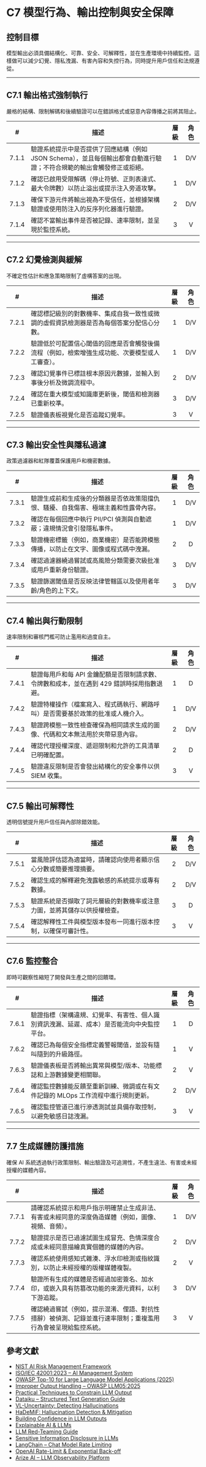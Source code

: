 # C7 模型行為、輸出控制與安全保障

## 控制目標

模型輸出必須具備結構化、可靠、安全、可解釋性，並在生產環境中持續監控。這樣做可以減少幻覺、隱私洩漏、有害內容和失控行為，同時提升用戶信任和法規遵從。

---

## C7.1 輸出格式強制執行

嚴格的結構、限制解碼和後續驗證可以在錯誤格式或惡意內容傳播之前將其阻止。

|   #   | 描述                                                                | 層級  | 角色  |
| :---: | ----------------------------------------------------------------- | :-: | :-: |
| 7.1.1 | 驗證系統提示中是否提供了回應結構（例如 JSON Schema），並且每個輸出都會自動進行驗證；不符合規範的輸出會觸發修正或拒絕。 |  1  | D/V |
| 7.1.2 | 確認已啟用受限解碼（停止符號、正則表達式、最大令牌數）以防止溢出或提示注入旁道攻擊。                        |  1  | D/V |
| 7.1.3 | 確保下游元件將輸出視為不受信任，並根據架構驗證或使用防注入的反序列化器進行驗證。                          |  2  | D/V |
| 7.1.4 | 確認不當輸出事件是否被記錄、速率限制，並呈現於監控系統。                                      |  3  |  V  |

---

## C7.2 幻覺檢測與緩解

不確定性估計和應急策略限制了虛構答案的出現。

|   #   | 描述                                              | 層級  | 角色  |
| :---: | ----------------------------------------------- | :-: | :-: |
| 7.2.1 | 確認標記級別的對數機率、集成自我一致性或微調的虛假資訊檢測器是否為每個答案分配信心分數。    |  1  | D/V |
| 7.2.2 | 驗證低於可配置信心閾值的回應是否會觸發後備流程（例如，檢索增強生成功能、次要模型或人工審查）。 |  1  | D/V |
| 7.2.3 | 確認幻覺事件已標註根本原因元數據，並輸入到事後分析及微調流程中。                |  2  | D/V |
| 7.2.4 | 確認在重大模型或知識庫更新後，閾值和檢測器已重新校準。                     |  3  | D/V |
| 7.2.5 | 驗證儀表板視覺化是否追蹤幻覺率。                                |  3  |  V  |

---

## C7.3 輸出安全性與隱私過濾

政策過濾器和紅隊覆蓋保護用戶和機密數據。

|   #   | 描述                                         | 層級  | 角色  |
| :---: | ------------------------------------------ | :-: | :-: |
| 7.3.1 | 驗證生成前和生成後的分類器是否依政策阻擋仇恨、騷擾、自我傷害、極端主義和性露骨內容。 |  1  | D/V |
| 7.3.2 | 確認在每個回應中執行 PII/PCI 偵測與自動遮蔽；違規情況會引發隱私事件。    |  1  | D/V |
| 7.3.3 | 驗證機密標籤（例如，商業機密）是否能跨模態傳播，以防止在文字、圖像或程式碼中洩漏。  |  2  |  D  |
| 7.3.4 | 確認過濾器繞過嘗試或高風險分類需要次級批准或用戶重新身份驗證。            |  3  | D/V |
| 7.3.5 | 驗證篩選閾值是否反映法律管轄區以及使用者年齡/角色的上下文。             |  3  | D/V |

---

## C7.4 輸出與行動限制

速率限制和審核門檻可防止濫用和過度自主。

|   #   | 描述                                                 | 層級  | 角色  |
| :---: | -------------------------------------------------- | :-: | :-: |
| 7.4.1 | 驗證每用戶和每 API 金鑰配額是否限制請求數、令牌數和成本，並在遇到 429 錯誤時採用指數退避。 |  1  |  D  |
| 7.4.2 | 驗證特權操作（檔案寫入、程式碼執行、網路呼叫）是否需要基於政策的批准或人機介入。           |  1  | D/V |
| 7.4.3 | 驗證跨模態一致性檢查確保為相同請求生成的圖像、代碼和文本無法用於夾帶惡意內容。            |  2  | D/V |
| 7.4.4 | 確認代理授權深度、遞迴限制和允許的工具清單已明確配置。                        |  2  |  D  |
| 7.4.5 | 驗證違反限制是否會發出結構化的安全事件以供 SIEM 收集。                     |  3  |  V  |

---

## C7.5 輸出可解釋性

透明信號提升用戶信任與內部除錯效能。

|   #   | 描述                                   | 層級  | 角色  |
| :---: | ------------------------------------ | :-: | :-: |
| 7.5.1 | 當風險評估認為適當時，請確認向使用者顯示信心分數或簡要推理摘要。     |  2  | D/V |
| 7.5.2 | 確認生成的解釋避免洩露敏感的系統提示或專有數據。             |  2  | D/V |
| 7.5.3 | 驗證系統是否擷取了詞元層級的對數機率或注意力圖，並將其儲存以供授權檢查。 |  3  |  D  |
| 7.5.4 | 確認解釋性工件與模型版本發布一同進行版本控制，以確保可審計性。      |  3  |  V  |

---

## C7.6 監控整合

即時可觀察性縮短了開發與生產之間的回饋環。

|   #   | 描述                                            | 層級  | 角色  |
| :---: | --------------------------------------------- | :-: | :-: |
| 7.6.1 | 驗證指標（架構違規、幻覺率、有害性、個人識別資訊洩漏、延遲、成本）是否能流向中央監控平台。 |  1  |  D  |
| 7.6.2 | 確認已為每個安全指標定義警報閾值，並設有隨叫隨到的升級路徑。                |  1  |  V  |
| 7.6.3 | 驗證儀表板是否將輸出異常與模型/版本、功能標誌和上游數據變更相關聯。            |  2  |  V  |
| 7.6.4 | 確認監控數據能反饋至重新訓練、微調或在有文件記錄的 MLOps 工作流程中進行規則更新。  |  2  | D/V |
| 7.6.5 | 確認監控管道已進行滲透測試並具備存取控制，以避免敏感日誌洩漏。               |  3  |  V  |

---

## 7.7 生成媒體防護措施

確保 AI 系統透過執行政策限制、輸出驗證及可追溯性，不產生違法、有害或未經授權的媒體內容。

|   #   | 描述                                                     | 層級  | 角色  |
| :---: | ------------------------------------------------------ | :-: | :-: |
| 7.7.1 | 請確認系統提示和用戶指示明確禁止生成非法、有害或未經同意的深度偽造媒體（例如，圖像、視頻、音頻）。      |  1  | D/V |
| 7.7.2 | 驗證提示是否已過濾試圖生成冒充、色情深度合成或未經同意描繪真實個體的媒體的內容。               |  2  | D/V |
| 7.7.3 | 確認系統使用感知式雜湊、浮水印檢測或指紋識別，以防止未經授權的版權媒體複製。                 |  2  |  V  |
| 7.7.4 | 驗證所有生成的媒體是否經過加密簽名、加水印，或嵌入具有防篡改功能的來源元資料，以利下游追蹤。         |  3  | D/V |
| 7.7.5 | 確認繞過嘗試（例如，提示混淆、俚語、對抗性措辭）被偵測、記錄並進行速率限制；重複濫用行為會被呈現給監控系統。 |  3  |  V  |

## 參考文獻

* [NIST AI Risk Management Framework](https://www.nist.gov/itl/ai-risk-management-framework)
* [ISO/IEC 42001:2023 – AI Management System](https://www.iso.org/obp/ui/en/)
* [OWASP Top-10 for Large Language Model Applications (2025)](https://owasp.org/www-project-top-10-for-large-language-model-applications/)
* [Improper Output Handling – OWASP LLM05:2025](https://genai.owasp.org/llmrisk/llm052025-improper-output-handling/)
* [Practical Techniques to Constrain LLM Output](https://mychen76.medium.com/practical-techniques-to-constraint-llm-output-in-json-format-e3e72396c670)
* [Dataiku – Structured Text Generation Guide](https://blog.dataiku.com/your-guide-to-structured-text-generation)
* [VL-Uncertainty: Detecting Hallucinations](https://arxiv.org/abs/2411.11919)
* [HaDeMiF: Hallucination Detection & Mitigation](https://openreview.net/forum?id=VwOYxPScxB)
* [Building Confidence in LLM Outputs](https://www.alkymi.io/data-science-room/building-confidence-in-llm-outputs)
* [Explainable AI & LLMs](https://duncsand.medium.com/explainable-ai-140912d31b3b)
* [LLM Red-Teaming Guide](https://www.confident-ai.com/blog/red-teaming-llms-a-step-by-step-guide)
* [Sensitive Information Disclosure in LLMs](https://virtualcyberlabs.com/llm-sensitive-information-disclosure/)
* [LangChain – Chat Model Rate Limiting](https://python.langchain.com/docs/how_to/chat_model_rate_limiting/)
* [OpenAI Rate-Limit & Exponential Back-off](https://hackernoon.com/openais-rate-limit-a-guide-to-exponential-backoff-for-llm-evaluation)
* [Arize AI – LLM Observability Platform](https://arize.com/)


